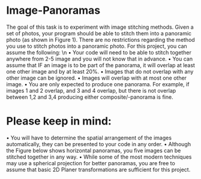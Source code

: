 # Image-Panoramas
The goal of this task is to experiment with image stitching methods.
Given a set of photos, your program should be able to stitch them into a panoramic photo (as shown in Figure 1). There are no restrictions regarding the method you use to stitch photos into a panoramic photo. For this project, you can assume the following: \n
• Your code will need to be able to stitch together anywhere from 2-5 image and you will not know that in advance.
• You can assume that IF an image is to be part of the panorama, it will overlap at least one other image and by at least 20%.
• Images that do not overlap with any other image can be ignored.
• Images will overlap with at most one other image.
• You are only expected to produce one panorama. For example, if images 1 and 2 overlap, and 3 and 4 overlap, but there is not overlap between 1,2 and 3,4 producing either composite/-panorama is fine. 
# Please keep in mind:
• You will have to determine the spatial arrangement of the images automatically, they can be
presented to your code in any order.
• Although the Figure below shows horizontal panoramas, you five images can be stitched
together in any way.
• While some of the most modern techniques may use a spherical projection for better panoramas, you are free to assume that basic 2D Planer transformations are sufficient for this project.
